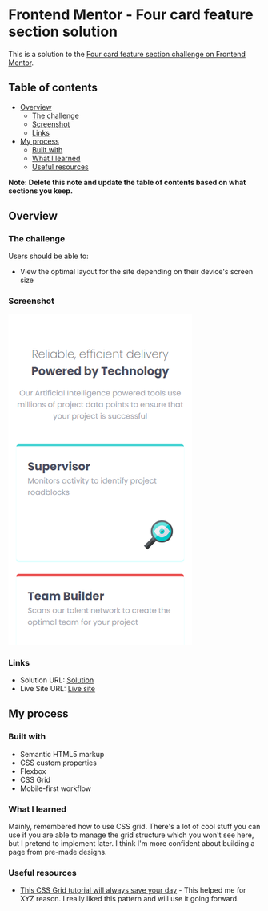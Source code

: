 # Frontend Mentor - Four card feature section solution

This is a solution to the [Four card feature section challenge on Frontend Mentor](https://www.frontendmentor.io/challenges/four-card-feature-section-weK1eFYK).

## Table of contents

- [Overview](#overview)
  - [The challenge](#the-challenge)
  - [Screenshot](#screenshot)
  - [Links](#links)
- [My process](#my-process)
  - [Built with](#built-with)
  - [What I learned](#what-i-learned)
  - [Useful resources](#useful-resources)

**Note: Delete this note and update the table of contents based on what sections you keep.**

## Overview

### The challenge

Users should be able to:

- View the optimal layout for the site depending on their device's screen size

### Screenshot

![](./images/scrshot.png)

### Links

- Solution URL: [Solution](https://github.com/jjuniorbrasil/vessel/tree/main/Frontend%20Mentor/four-card-feature-section-master)
- Live Site URL: [Live site](https://jjuniorbrasil.github.io/vessel/Frontend%20Mentor/four-card-feature-section-master/)

## My process

### Built with

- Semantic HTML5 markup
- CSS custom properties
- Flexbox
- CSS Grid
- Mobile-first workflow

### What I learned

Mainly, remembered how to use CSS grid. There's a lot of cool stuff you can use if you are able to manage the grid structure which you won't see here, but I pretend to implement later. I think I'm more confident about building a page from pre-made designs.

### Useful resources

- [This CSS Grid tutorial will always save your day](https://css-tricks.com/snippets/css/complete-guide-grid/) - This helped me for XYZ reason. I really liked this pattern and will use it going forward.
